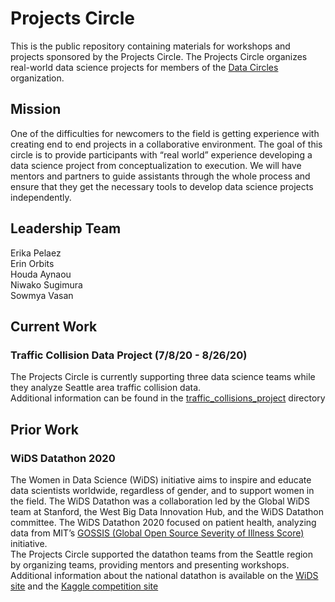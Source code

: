 # Projects Circle

This is the public repository containing materials for workshops and projects sponsored by the Projects Circle. The Projects Circle organizes real-world data science projects for members of the [Data Circles](https://datacircles.org) organization.  

## Mission

One of the difficulties for newcomers to the field is getting experience with creating end to end projects in a collaborative environment. The goal of this circle is to provide participants with “real world” experience developing a data science project from conceptualization to execution. We will have mentors and partners to guide assistants through the whole process and ensure that they get the necessary tools to develop data science projects independently.  

## Leadership Team

Erika Pelaez  
Erin Orbits  
Houda Aynaou  
Niwako Sugimura  
Sowmya Vasan

## Current Work

### Traffic Collision Data Project (7/8/20 - 8/26/20)
The Projects Circle is currently supporting three data science teams while they analyze Seattle area traffic collision data.  
Additional information can be found in the [traffic_collisions_project](https://github.com/DataCircles/projects_circle/tree/master/traffic_collisions_project) directory  

## Prior Work

### WiDS Datathon 2020
The Women in Data Science (WiDS) initiative aims to inspire and educate data scientists worldwide, regardless of gender, and to support women in the field. The WiDS Datathon was a collaboration led by the Global WiDS team at Stanford, the West Big Data Innovation Hub, and the WiDS Datathon committee. The WiDS Datathon 2020 focused on patient health, analyzing data from MIT’s [GOSSIS (Global Open Source Severity of Illness Score)](https://gossis.mit.edu/) initiative.  
The Projects Circle supported the datathon teams from the Seattle region by organizing teams, providing mentors and presenting workshops.  
Additional information about the national datathon is available on the [WiDS site](https://www.widsconference.org/datathon.html) and the [Kaggle competition site](https://www.kaggle.com/c/widsdatathon2020/leaderboard#score)  
